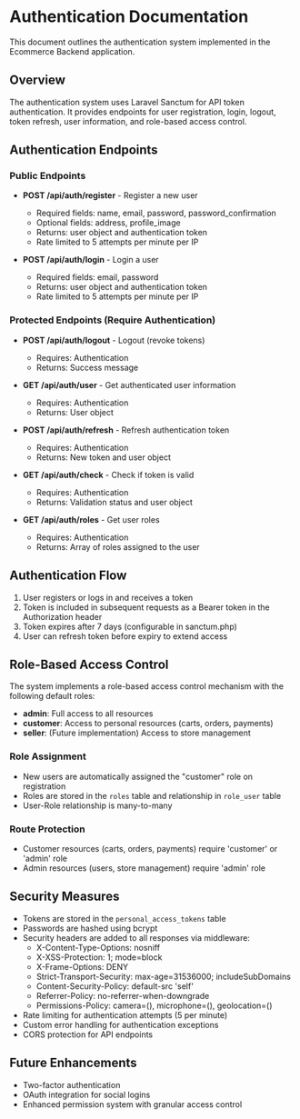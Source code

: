 # Authentication Documentation

This document outlines the authentication system implemented in the Ecommerce Backend application.

## Overview

The authentication system uses Laravel Sanctum for API token authentication. It provides endpoints for user registration, login, logout, token refresh, user information, and role-based access control.

## Authentication Endpoints

### Public Endpoints

- **POST /api/auth/register** - Register a new user
  - Required fields: name, email, password, password_confirmation
  - Optional fields: address, profile_image
  - Returns: user object and authentication token
  - Rate limited to 5 attempts per minute per IP

- **POST /api/auth/login** - Login a user
  - Required fields: email, password
  - Returns: user object and authentication token
  - Rate limited to 5 attempts per minute per IP

### Protected Endpoints (Require Authentication)

- **POST /api/auth/logout** - Logout (revoke tokens)
  - Requires: Authentication
  - Returns: Success message

- **GET /api/auth/user** - Get authenticated user information
  - Requires: Authentication
  - Returns: User object

- **POST /api/auth/refresh** - Refresh authentication token
  - Requires: Authentication
  - Returns: New token and user object

- **GET /api/auth/check** - Check if token is valid
  - Requires: Authentication
  - Returns: Validation status and user object

- **GET /api/auth/roles** - Get user roles
  - Requires: Authentication
  - Returns: Array of roles assigned to the user

## Authentication Flow

1. User registers or logs in and receives a token
2. Token is included in subsequent requests as a Bearer token in the Authorization header
3. Token expires after 7 days (configurable in sanctum.php)
4. User can refresh token before expiry to extend access

## Role-Based Access Control

The system implements a role-based access control mechanism with the following default roles:

- **admin**: Full access to all resources
- **customer**: Access to personal resources (carts, orders, payments)
- **seller**: (Future implementation) Access to store management

### Role Assignment

- New users are automatically assigned the "customer" role on registration
- Roles are stored in the `roles` table and relationship in `role_user` table
- User-Role relationship is many-to-many

### Route Protection

- Customer resources (carts, orders, payments) require 'customer' or 'admin' role
- Admin resources (users, store management) require 'admin' role

## Security Measures

- Tokens are stored in the `personal_access_tokens` table
- Passwords are hashed using bcrypt
- Security headers are added to all responses via middleware:
  - X-Content-Type-Options: nosniff
  - X-XSS-Protection: 1; mode=block
  - X-Frame-Options: DENY
  - Strict-Transport-Security: max-age=31536000; includeSubDomains
  - Content-Security-Policy: default-src 'self'
  - Referrer-Policy: no-referrer-when-downgrade
  - Permissions-Policy: camera=(), microphone=(), geolocation=()
- Rate limiting for authentication attempts (5 per minute)
- Custom error handling for authentication exceptions
- CORS protection for API endpoints

## Future Enhancements

- Two-factor authentication
- OAuth integration for social logins
- Enhanced permission system with granular access control
